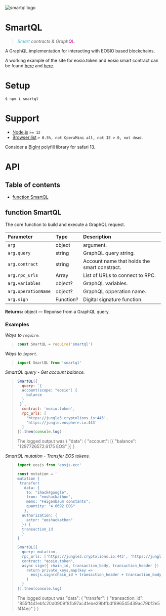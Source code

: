 ![smartql logo](https://raw.githubusercontent.com/pur3miish/smartql/main/static/smartql.svg)

# SmartQL

> _<span style="color:#34b4cb">Smart</span> contracts & Graph<span style="color:#e10098">QL</span>._

A GraphQL implementation for interacting with EOSIO based blockchains.

A working example of the site for eosio.token and eosio smart contract can be found [here](https://relocke.io/smartql/eosio.token) and [here](https://relocke.io/smartql/eosio).

# Setup

```shell
$ npm i smartql
```

# Support

- [Node.js](https://nodejs.org/en/) `>= 12`
- [Browser list](https://github.com/browserslist/browserslist) `> 0.5%, not OperaMini all, not IE > 0, not dead`.

Consider a [BigInt](https://caniuse.com/?search=bigint) polyfill library for safari 13.

# API

## Table of contents

- [function SmartQL](#function-smartql)

## function SmartQL

The core function to build and execute a GraphQL request.

| Parameter | Type | Description |
| :-- | :-- | :-- |
| `arg` | object | argument. |
| `arg.query` | string | GraphQL query string. |
| `arg.contract` | string | Account name that holds the smart constract. |
| `arg.rpc_urls` | Array<string> | List of URLs to connect to RPC. |
| `arg.variables` | object? | GraphQL variables. |
| `arg.operationName` | object? | GraphQL opperation name. |
| `arg.sign` | Function? | Digital signature function. |

**Returns:** object — Reponse from a GraphQL query.

### Examples

_Ways to `require`._

> ```js
> const SmartQL = require('smartql')
> ```

_Ways to `import`._

> ```js
> import SmartQL from 'smartql'
> ```

_SmartQL query - Get account balance._

> ```js
> SmartQL({
>   query: `{
>   account(scope: "eosio") {
>     balance
>   }
>  }`,
>   contract: 'eosio.token',
>   rpc_urls: [
>     'https://jungle3.cryptolions.io:443',
>     'https://jungle.eosphere.io:443'
>   ]
> }).then(console.log)
> ```
>
> The logged output was { "data": { "account": \[{ "balance": "1297726572.6175 EOS" }] }

_SmartQL mutation - Transfer EOS tokens._

> ```js
> import eosjs from 'eosjs-ecc'
>
> const mutation = `
> mutation {
>  transfer(
>    data: {
>     to: "ihack4google",
>     from: "eoshackathon",
>     memo: "Feigenbaum constants",
>     quantity: "4.6692 EOS"
>    },
>   authorization: {
>     actor: "eoshackathon"
>   }) {
>   transaction_id
>   }
> }
>
> SmartQL({
>   query: mutation,
>   rpc_urls: ['https://jungle3.cryptolions.io:443', 'https://jungle.eosphere.io:443'],
>   contract: "eosio.token",
>   async sign({ chain_id, transaction_body, transaction_header }) {
>     return private_keys.map(key =>
>       eosjs.sign(chain_id + transaction_header + transaction_body, key, 'hex')
>     )
>   }
> }).then(console.log)
> ```
>
> The logged output was "data": { "transfer": { "transaction_id": "855ff441ebfc20d0909f81b97ac41ebe29bffbdf996545439ac79bf2e5f4f4ec" } }
